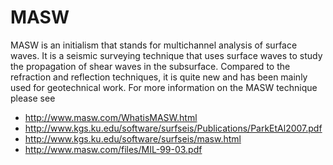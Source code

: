 # MASW

MASW is an initialism that stands for multichannel analysis of surface
waves. It is a seismic surveying technique that uses surface waves to
study the propagation of shear waves in the subsurface. Compared to the
refraction and reflection techniques, it is quite new and has been
mainly used for geotechnical work. For more information on the MASW
technique please see

-   <http://www.masw.com/WhatisMASW.html>
-   <http://www.kgs.ku.edu/software/surfseis/Publications/ParkEtAl2007.pdf>
-   <http://www.kgs.ku.edu/software/surfseis/masw.html>
-   <http://www.masw.com/files/MIL-99-03.pdf>
